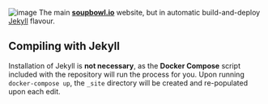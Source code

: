 ![image](https://user-images.githubusercontent.com/11209477/147856239-c7eb65c9-ba89-44fa-bf32-1e68568dc48b.png)
The main **[soupbowl.io](https://www.soupbowl.io)** website, but in automatic build-and-deploy [Jekyll][j] flavour.

## Compiling with Jekyll
Installation of Jekyll is **not necessary**, as the **Docker Compose** script included with the repository will run the process for you. Upon running `docker-compose up`, the `_site` directory will be created and re-populated upon each edit.

[j]: https://jekyllrb.com/